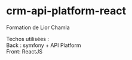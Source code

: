 # crm-api-platform-react
Formation de Lior Chamla

Techos utilisées :  
Back : symfony + API Platform  
Front: ReactJS  
